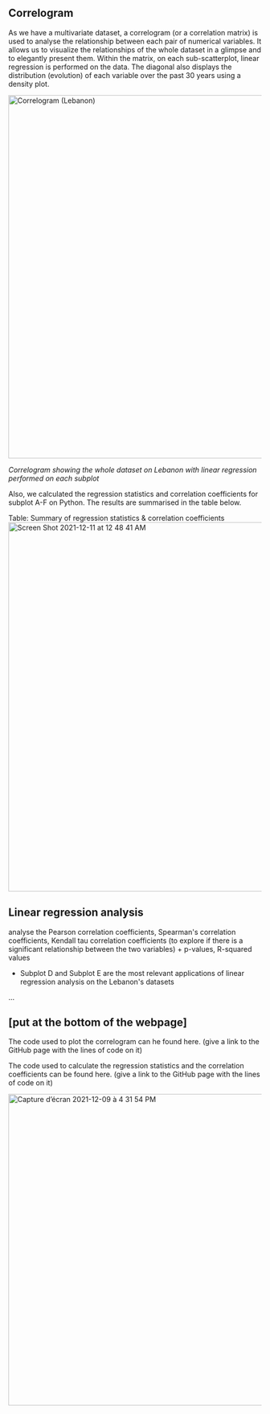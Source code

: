 ## Correlogram

As we have a multivariate dataset, a correlogram (or a correlation matrix) is used to analyse the relationship between each pair of numerical variables. It allows us to visualize the relationships of the whole dataset in a glimpse and to elegantly present them. Within the matrix, on each sub-scatterplot, linear regression is performed on the data. The diagonal also displays the distribution (evolution) of each variable over the past 30 years using a density plot.

<img width="723" alt="Correlogram (Lebanon)" src="https://user-images.githubusercontent.com/93497630/145657733-35ad0fe8-ed5f-4223-b79d-fb009b6de607.png">

*Correlogram showing the whole dataset on Lebanon with linear regression performed on each subplot*

Also, we calculated the regression statistics and correlation coefficients for subplot A-F on Python. The results are summarised in the table below.

Table: Summary of regression statistics & correlation coefficients
<img width="735" alt="Screen Shot 2021-12-11 at 12 48 41 AM" src="https://user-images.githubusercontent.com/93497630/145658141-6b38691c-6bdc-42f3-809f-ae492503c801.png">

## Linear regression analysis

analyse the Pearson correlation coefficients, Spearman's correlation coefficients, Kendall tau correlation coefficients (to explore if there is a significant relationship between the two variables) + p-values, R-squared values
+ Subplot D and Subplot E are the most relevant applications of linear regression analysis on the Lebanon's datasets

...





## [put at the bottom of the webpage]
The code used to plot the correlogram can he found here. (give a link to the GitHub page with the lines of code on it)

The code used to calculate the regression statistics and the correlation coefficients can be found here. (give a link to the GitHub page with the lines of code on it)

<img width="620" alt="Capture d’écran 2021-12-09 à 4 31 54 PM" src="https://user-images.githubusercontent.com/93673467/145436979-17c19500-4418-47ca-85ae-40cb85caaec4.png">



